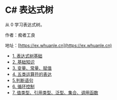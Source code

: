 # C\# 表达式树

从 0 学习表达式树。

作者：痴者工良

地址：[https://ex.whuanle.cn](https://ex.whuanle.cn)



* [1. 表达式树基础](1.base.md)
* [2. 基础知识](2.start.md)
* [3. 变量、常量、赋值](3.var.md)
* [4. 五类运算符的表达](4.operator.md)
* [5.判断语句](5.judge.md)
* [6. 循环控制](6.for.md)
* [7. 值类型、引用类型、泛型、集合、调用函数](7.type.md)



